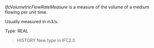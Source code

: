 _IfcVolumetricFlowRateMeasure_ is a measure of the volume of a medium flowing per unit time.

<!-- end of short definition -->


Usually measured in m3/s.

Type: REAL

> HISTORY New type in IFC2.0.
